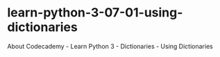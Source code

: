 # learn-python-3-07-01-using-dictionaries
About Codecademy - Learn Python 3 - Dictionaries - Using Dictionaries
